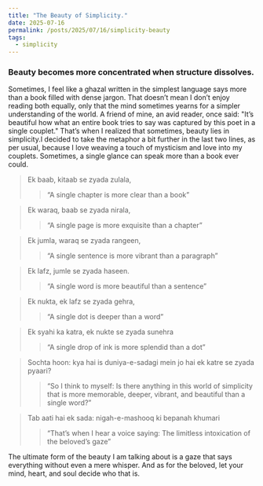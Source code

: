 ```yaml
---
title: "The Beauty of Simplicity."
date: 2025-07-16
permalink: /posts/2025/07/16/simplicity-beauty
tags:
  - simplicity
---
```


### Beauty becomes more concentrated when structure dissolves.


Sometimes, I feel like a ghazal written in the simplest language says more than a book filled with dense jargon. That doesn’t mean I don’t enjoy reading both equally, only that the mind sometimes yearns for a simpler understanding of the world. A friend of mine, an avid reader, once said: "It’s beautiful how what an entire book tries to say was captured by this poet in a single couplet." That’s when I realized that sometimes, beauty lies in simplicity.I decided to take the metaphor a bit further in the last two lines, as per usual, because I love weaving a touch of mysticism and love into my couplets. Sometimes, a single glance can speak more than a book ever could.


> Ek baab, kitaab se zyada zulala,
> > “A single chapter is more clear than a book”

> Ek waraq, baab se zyada nirala,
>
> > “A single page is more exquisite than a chapter”

> Ek jumla, waraq se zyada rangeen,
>
> > “A single sentence is more vibrant than a paragraph”

> Ek lafz, jumle se zyada haseen.
>
> > “A single word is more beautiful than a sentence”

> Ek nukta, ek lafz se zyada gehra,
>
> > “A single dot is deeper than a word”

> Ek syahi ka katra, ek nukte se zyada sunehra
>
> > “A single drop of ink is more splendid than a dot”

> Sochta hoon: kya hai is duniya-e-sadagi mein jo hai ek katre se zyada pyaari?
>
> > “So I think to myself: Is there anything in this world of simplicity that is more memorable, deeper, vibrant, and beautiful than a single word?”

> Tab aati hai ek sada: nigah-e-mashooq ki bepanah khumari
>
> > “That’s when I hear a voice saying: The limitless intoxication of the beloved’s gaze”


The ultimate form of the beauty I am talking about is a gaze that says everything without even a mere whisper. And as for the beloved, let your mind, heart, and soul decide who that is.